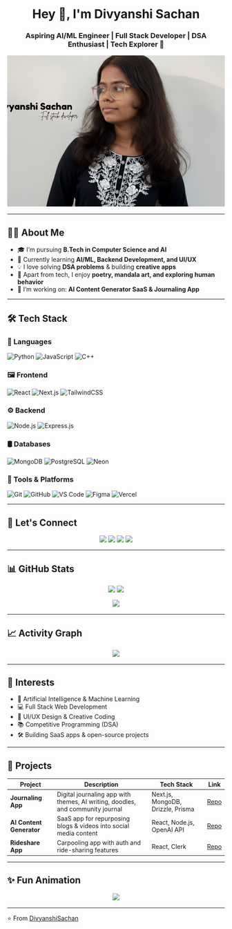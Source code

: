 <!-- Banner / Greeting -->
<h1 align="center">Hey 👋, I'm Divyanshi Sachan</h1>
<h3 align="center">Aspiring AI/ML Engineer | Full Stack Developer | DSA Enthusiast | Tech Explorer 🚀</h3>

<!-- Profile Picture -->
<div align="center" style="width:100%; overflow:hidden;">
  <img src="image.png" alt="Divyanshi Sachan" style="width:100%; height:350px; object-fit:cover;" />
</div>


---

## 👩‍💻 About Me
- 🎓 I’m pursuing **B.Tech in Computer Science and AI**  
- 🌱 Currently learning **AI/ML, Backend Development, and UI/UX**  
- 💡 I love solving **DSA problems** & building **creative apps**  
- 🎨 Apart from tech, I enjoy **poetry, mandala art, and exploring human behavior**  
- 🔭 I’m working on: **AI Content Generator SaaS & Journaling App**  

---

## 🛠 Tech Stack

### 🚀 Languages
![Python](https://img.shields.io/badge/Python-3776AB?style=for-the-badge&logo=python&logoColor=white)
![JavaScript](https://img.shields.io/badge/JavaScript-F7DF1E?style=for-the-badge&logo=javascript&logoColor=black)
![C++](https://img.shields.io/badge/C++-00599C?style=for-the-badge&logo=cplusplus&logoColor=white)

### 🖼 Frontend
![React](https://img.shields.io/badge/React-20232A?style=for-the-badge&logo=react&logoColor=61DAFB)
![Next.js](https://img.shields.io/badge/Next.js-000000?style=for-the-badge&logo=nextdotjs&logoColor=white)
![TailwindCSS](https://img.shields.io/badge/Tailwind_CSS-38B2AC?style=for-the-badge&logo=tailwindcss&logoColor=white)

### ⚙️ Backend
![Node.js](https://img.shields.io/badge/Node.js-339933?style=for-the-badge&logo=node-dot-js&logoColor=white)
![Express.js](https://img.shields.io/badge/Express.js-404D59?style=for-the-badge)

### 🛢 Databases
![MongoDB](https://img.shields.io/badge/MongoDB-4EA94B?style=for-the-badge&logo=mongodb&logoColor=white)
![PostgreSQL](https://img.shields.io/badge/PostgreSQL-316192?style=for-the-badge&logo=postgresql&logoColor=white)
![Neon](https://img.shields.io/badge/NeonDB-000000?style=for-the-badge)

### 🔧 Tools & Platforms
![Git](https://img.shields.io/badge/Git-F05032?style=for-the-badge&logo=git&logoColor=white)
![GitHub](https://img.shields.io/badge/GitHub-100000?style=for-the-badge&logo=github&logoColor=white)
![VS Code](https://img.shields.io/badge/VS_Code-0078D4?style=for-the-badge&logo=visualstudiocode&logoColor=white)
![Figma](https://img.shields.io/badge/Figma-F24E1E?style=for-the-badge&logo=figma&logoColor=white)
![Vercel](https://img.shields.io/badge/Vercel-000000?style=for-the-badge&logo=vercel&logoColor=white)

---

## 🔗 Let's Connect
<p align="center">
  <a href="https://linkedin.com/in/yourprofile"><img src="https://img.shields.io/badge/LinkedIn-0077B5?style=for-the-badge&logo=linkedin&logoColor=white"/></a>
  <a href="https://twitter.com/yourprofile"><img src="https://img.shields.io/badge/Twitter-1DA1F2?style=for-the-badge&logo=twitter&logoColor=white"/></a>
  <a href="https://instagram.com/yourprofile"><img src="https://img.shields.io/badge/Instagram-E4405F?style=for-the-badge&logo=instagram&logoColor=white"/></a>
  <a href="https://yourportfolio.com"><img src="https://img.shields.io/badge/Portfolio-FF5722?style=for-the-badge&logo=google-chrome&logoColor=white"/></a>
</p>

---

## 📊 GitHub Stats
<p align="center">
  <img src="https://github-readme-stats.vercel.app/api?username=divyanshi-sachan&show_icons=true&theme=radical" height="180"/>
  <img src="https://github-readme-stats.vercel.app/api/top-langs/?username=divyanshi-sachan&layout=compact&theme=radical" height="180"/>
</p>

<p align="center">
  <img src="https://github-readme-streak-stats.herokuapp.com/?user=divyanshi-sachan&theme=radical" height="180"/>
</p>

---

## 📈 Activity Graph
<p align="center">
  <img src="https://github-readme-activity-graph.vercel.app/graph?username=divyanshi-sachan&theme=tokyo-night&area=true&hide_border=true"/>
</p>

---

## 🌟 Interests
- 🧠 Artificial Intelligence & Machine Learning  
- 💻 Full Stack Web Development  
- 🎨 UI/UX Design & Creative Coding  
- 📚 Competitive Programming (DSA)  
- 🛠 Building SaaS apps & open-source projects  

---

## 🚀 Projects

| Project | Description | Tech Stack | Link |
|---------|-------------|------------|------|
| **Journaling App** | Digital journaling app with themes, AI writing, doodles, and community journal | Next.js, MongoDB, Drizzle, Prisma | [Repo](#) |
| **AI Content Generator** | SaaS app for repurposing blogs & videos into social media content | React, Node.js, OpenAI API | [Repo](#) |
| **Rideshare App** | Carpooling app with auth and ride-sharing features | React, Clerk | [Repo](#) |

---

## ✨ Fun Animation
<p align="center">
  <img src="https://readme-typing-svg.herokuapp.com?font=Fira+Code&pause=1000&color=36BCF7&width=435&lines=Welcome+to+my+GitHub+Profile!;I+love+building+cool+things+%F0%9F%9A%80;AI+%7C+ML+%7C+Full+Stack+Dev+%7C+DSA"/>
</p>

---

⭐️ From [DivyanshiSachan](https://github.com/divyanshi-sachan)
